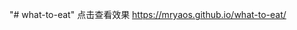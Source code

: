 "# what-to-eat" 
点击查看效果  <a href= 'https://mryaos.github.io/what-to-eat/'>https://mryaos.github.io/what-to-eat/</a>